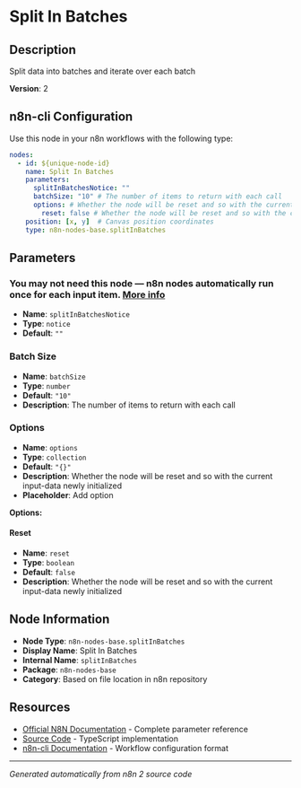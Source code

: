 # Split In Batches

## Description

Split data into batches and iterate over each batch

**Version**: 2

## n8n-cli Configuration

Use this node in your n8n workflows with the following type:

```yaml
nodes:
  - id: ${unique-node-id}
    name: Split In Batches
    parameters:
      splitInBatchesNotice: ""
      batchSize: "10" # The number of items to return with each call
      options: # Whether the node will be reset and so with the current input-data newly initialized
        reset: false # Whether the node will be reset and so with the current input-data newly initialized
    position: [x, y]  # Canvas position coordinates
    type: n8n-nodes-base.splitInBatches
```

## Parameters

### You may not need this node — n8n nodes automatically run once for each input item. <a href="https://docs.n8n.io/getting-started/key-concepts/looping.html#using-loops-in-n8n" target="_blank">More info</a>

- **Name**: `splitInBatchesNotice`
- **Type**: `notice`
- **Default**: `""`

### Batch Size

- **Name**: `batchSize`
- **Type**: `number`
- **Default**: `"10"`
- **Description**: The number of items to return with each call

### Options

- **Name**: `options`
- **Type**: `collection`
- **Default**: `"{}"`
- **Description**: Whether the node will be reset and so with the current input-data newly initialized
- **Placeholder**: Add option

**Options:**

#### Reset
- **Name**: `reset`
- **Type**: `boolean`
- **Default**: `false`
- **Description**: Whether the node will be reset and so with the current input-data newly initialized



## Node Information

- **Node Type**: `n8n-nodes-base.splitInBatches`
- **Display Name**: Split In Batches
- **Internal Name**: `splitInBatches`
- **Package**: `n8n-nodes-base`
- **Category**: Based on file location in n8n repository

## Resources

- [Official N8N Documentation](https://docs.n8n.io/integrations/builtin/app-nodes/n8n-nodes-base.splitinbatches/) - Complete parameter reference
- [Source Code](https://github.com/n8n-io/n8n/blob/master/packages/nodes-base/nodes/SplitInBatches/v2/SplitInBatchesV2.node.ts) - TypeScript implementation
- [n8n-cli Documentation](https://github.com/edenreich/n8n-cli) - Workflow configuration format

---
*Generated automatically from n8n 2 source code*
